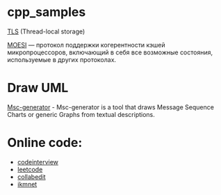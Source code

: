 # cpp_samples

[TLS](https://ru.wikipedia.org/wiki/TLS) (Thread-local storage)

[MOESI](https://ru.wikipedia.org/wiki/MOESI) — протокол поддержки когерентности кэшей микропроцессоров, включающий в себя все возможные состояния, используемые в других протоколах.

# Draw UML

[Msc-generator](https://sites.google.com/site/mscgen2393/) - Msc-generator is a tool that draws Message Sequence Charts or generic Graphs from textual descriptions.


# Online code:

- [codeinterview](https://codeinterview.io/)
- [leetcode](https://leetcode.com/)
- [collabedit](http://collabedit.com/)
- [ikmnet](https://www.ikmnet.com/)
